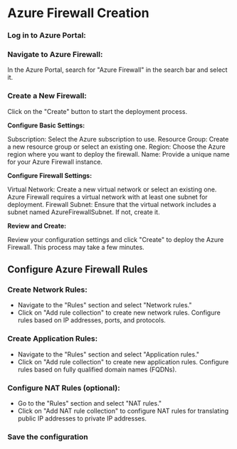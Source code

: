 # Azure Firewall Creation

### Log in to Azure Portal:

### Navigate to Azure Firewall:
In the Azure Portal, search for "Azure Firewall" in the search bar and select it.

### Create a New Firewall:

Click on the "Create" button to start the deployment process.

**Configure Basic Settings:**

Subscription: Select the Azure subscription to use.
Resource Group: Create a new resource group or select an existing one.
Region: Choose the Azure region where you want to deploy the firewall.
Name: Provide a unique name for your Azure Firewall instance.

**Configure Firewall Settings:**

Virtual Network: Create a new virtual network or select an existing one. Azure Firewall requires a virtual network with at least one subnet for deployment.
Firewall Subnet: Ensure that the virtual network includes a subnet named AzureFirewallSubnet. If not, create it.

**Review and Create:**

Review your configuration settings and click "Create" to deploy the Azure Firewall. This process may take a few minutes.


## Configure Azure Firewall Rules

### Create Network Rules:
- Navigate to the "Rules" section and select "Network rules."
- Click on "Add rule collection" to create new network rules. Configure rules based on IP addresses, ports, and protocols.

### Create Application Rules:

- Navigate to the "Rules" section and select "Application rules."
- Click on "Add rule collection" to create new application rules. Configure rules based on fully qualified domain names (FQDNs).

### Configure NAT Rules (optional):

- Go to the "Rules" section and select "NAT rules."
- Click on "Add NAT rule collection" to configure NAT rules for translating public IP addresses to private IP addresses.

### Save the configuration